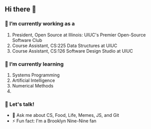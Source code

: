 ## Hi there 👋

### 🔭 I’m currently working as a 
  1. President, Open Source at Illinois: UIUC's Premier Open-Source Software Club
  2. Course Assistant, CS:225 Data Structures at UIUC
  3. Course Assistant, CS:126 Software Design Studio at UIUC

### 🌱 I’m currently learning 
  1. Systems Programming
  2. Artificial Intelligence
  3. Numerical Methods
  4. 

### 👯 Let's talk!
- 💬 Ask me about CS, Food, Life, Memes, JS, and Git
- ⚡ Fun fact: I'm a Brooklyn Nine-Nine fan

<!--
**xuxey/xuxey** is a ✨ _special_ ✨ repository because its `README.md` (this file) appears on your GitHub profile.

Here are some ideas to get you started:

- 🔭 I’m currently working on ...
- 🌱 I’m currently learning ...
- 👯 I’m looking to collaborate on ...
- 🤔 I’m looking for help with ...
- 💬 Ask me about ...
- 📫 How to reach me: ...
- 😄 Pronouns: ...
- ⚡ Fun fact: ...
-->
